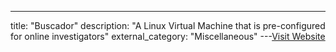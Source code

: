 ---
title: "Buscador"
description: "A Linux Virtual Machine that is pre-configured for online investigators"
external_category: "Miscellaneous"
---[Visit Website](https://inteltechniques.com/buscador/)


